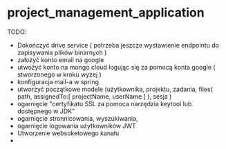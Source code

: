 # project_management_application

TODO:
- Dokończyć drive service ( potrzeba jeszcze wystawienie endpointu do zapisywania plików binarnych )
- założyć konto email na google 
- utwożyć konto na mongo cloud logując się za pomocą konta google ( stworzonego w kroku wyżej )
- konfiguracja mail-a w spring 
- utworzyć początkowe modele (użytkownika, projektu, zadania, files( path, assignedTo:[ projectName, userName ] ), sesja )
- ogarnięcie "certyfikatu SSL za pomoca narzędzia keytool lub dostępnego w JDK"
- ogarnięcie stronnicowania, wyszukiwania,
- ogarnięcie logowania użytkowników JWT
- Utworzenie websoketowego kanału
- 
